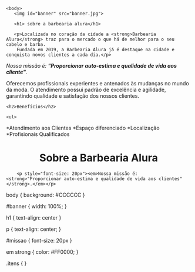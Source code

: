 <!DOCTYPE html>
<html lang="pt-br">
    <head>
        <meta charset="UTF-8">
        <title>Barbearia Alura</title>
        <link rel="stylesheet" href="style.css">
    </head>

    <body>
       <img id="banner" src="banner.jpg">

       <h1> sobre a barbearia alura</h1>
     
       <p>Localizada no coração da cidade a <strong>Barbearia Alura</strong> traz para o mercado o que há de melhor para o seu cabelo e barba. 
        Fundada em 2019, a Barbearia Alura já é destaque na cidade e conquista novos clientes a cada dia.</p>

<p id="missao"><em>Nossa missão é: <strong>"Proporcionar auto-estima e qualidade de vida aos cliente"</strong>.</em></p>

<p>Oferecemos profissionais experientes e antenados às mudanças no mundo da moda. 
    O atendimento possui padrão de excelência e agilidade, garantindo qualidade e satisfação dos nossos clientes.</p>

    <h2>Benefícios</h2>

    <ul>
*Atendimento aos Clientes
*Espaço diferenciado
*Localização
*Profisionais Qualificados
   
</ul>
</body>
</html>


<h1 style="text-align: center">Sobre a Barbearia Alura</h1>

        
        <p style="font-size: 20px"><em>Nossa missão é: <strong>"Proporcionar auto-estima e qualidade de vida aos clientes"</strong>.</em></p>
body {
    background: #CCCCCC
}

#banner {
    width: 100%;
}

h1 {
    text-align: center
}

p {
    text-align: center;
}

#missao {
    font-size: 20px
}

em strong {
    color: #FF0000;
}

 .itens {
 }
 
